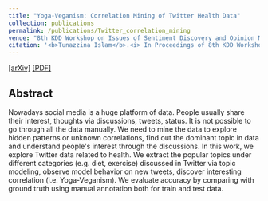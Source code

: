 ```yaml
---
title: "Yoga-Veganism: Correlation Mining of Twitter Health Data"
collection: publications
permalink: /publications/Twitter_correlation_mining
venue: "8th KDD Workshop on Issues of Sentiment Discovery and Opinion Mining (WISDOM) @ KDD 2019"
citation: '<b>Tunazzina Islam</b>.<i> In Proceedings of 8th KDD Workshop on Issues of Sentiment Discovery and Opinion Mining (WISDOM) @ KDD 2019 (to appear)</i>'
---
```

[[arXiv]]() [[PDF]](https://tunazislam.github.io/files/Twitter_correlation_mining.pdf)



## Abstract
Nowadays social media is a huge platform of data. People usually share their interest, thoughts via discussions, tweets, status. It is not possible to go through all the data manually. We need to mine the data to explore hidden patterns or unknown correlations, find out the dominant topic in data and understand people's interest through the discussions. In this work, we explore Twitter data related to health. We extract the popular topics under different categories (e.g. diet, exercise) discussed in Twitter via topic modeling, observe model behavior on new tweets, discover interesting correlation (i.e. Yoga-Veganism). We evaluate accuracy by comparing with ground truth using manual annotation both for train and test data.

